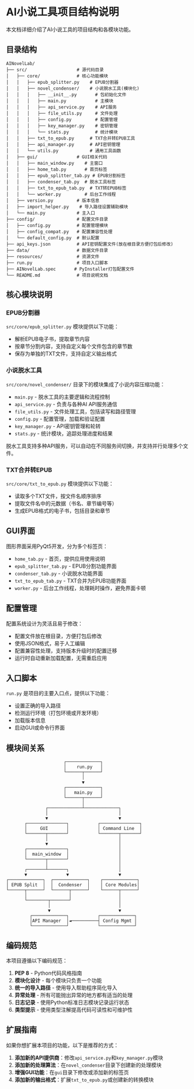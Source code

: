 # AI小说工具项目结构说明

本文档详细介绍了AI小说工具的项目结构和各模块功能。

## 目录结构

```
AINovelLab/
├── src/                   # 源代码目录
│   ├── core/              # 核心功能模块
│   │   ├── epub_splitter.py    # EPUB分割器
│   │   ├── novel_condenser/    # 小说脱水工具(模块化)
│   │   │   ├── __init__.py       # 包初始化文件
│   │   │   ├── main.py           # 主模块
│   │   │   ├── api_service.py    # API服务
│   │   │   ├── file_utils.py     # 文件处理
│   │   │   ├── config.py         # 配置管理
│   │   │   ├── key_manager.py    # 密钥管理
│   │   │   └── stats.py          # 统计模块
│   │   ├── txt_to_epub.py      # TXT合并转EPUB工具
│   │   ├── api_manager.py      # API密钥管理
│   │   └── utils.py            # 通用工具函数
│   ├── gui/               # GUI相关代码
│   │   ├── main_window.py    # 主窗口
│   │   ├── home_tab.py       # 首页标签
│   │   ├── epub_splitter_tab.py # EPUB分割标签
│   │   ├── condenser_tab.py  # 脱水工具标签
│   │   ├── txt_to_epub_tab.py  # TXT转EPUB标签
│   │   └── worker.py         # 后台工作线程
│   ├── version.py         # 版本信息
│   ├── import_helper.py    # 导入路径设置辅助模块
│   └── main.py            # 主入口
├── config/                # 配置文件目录
│   ├── config.py          # 配置管理模块
│   ├── config_compat.py   # 配置兼容性处理
│   └── default_config.py  # 默认配置
├── api_keys.json          # API密钥配置文件(放在根目录方便打包后修改)
├── data/                  # 数据文件目录
├── resources/             # 资源文件
├── run.py                 # 项目入口脚本
├── AINovelLab.spec       # PyInstaller打包配置文件
└── README.md              # 项目说明文档
```

## 核心模块说明

### EPUB分割器

`src/core/epub_splitter.py` 模块提供以下功能：

- 解析EPUB电子书，提取章节内容
- 按章节分割内容，支持自定义每个文件包含的章节数
- 保存为单独的TXT文件，支持自定义输出格式

### 小说脱水工具

`src/core/novel_condenser/` 目录下的模块集成了小说内容压缩功能：

- `main.py` - 脱水工具的主要逻辑和流程控制
- `api_service.py` - 负责与各种AI API服务通信
- `file_utils.py` - 文件处理工具，包括读写和路径管理
- `config.py` - 配置管理，加载和验证配置
- `key_manager.py` - API密钥管理和轮转
- `stats.py` - 统计模块，追踪处理进度和结果

脱水工具支持多种API服务，可以自动在不同服务间切换，并支持并行处理多个文件。

### TXT合并转EPUB

`src/core/txt_to_epub.py` 模块提供以下功能：

- 读取多个TXT文件，按文件名顺序排序
- 提取文件名中的元数据（书名、章节编号等）
- 生成EPUB格式的电子书，包括目录和章节

## GUI界面

图形界面采用PyQt5开发，分为多个标签页：

- `home_tab.py` - 首页，提供应用使用说明
- `epub_splitter_tab.py` - EPUB分割功能界面
- `condenser_tab.py` - 小说脱水功能界面
- `txt_to_epub_tab.py` - TXT合并为EPUB功能界面
- `worker.py` - 后台工作线程，处理耗时操作，避免界面卡顿

## 配置管理

配置系统设计为灵活且易于修改：

- 配置文件放在根目录，方便打包后修改
- 使用JSON格式，易于人工编辑
- 配置兼容性处理，支持版本升级时的配置迁移
- 运行时自动重新加载配置，无需重启应用

## 入口脚本

`run.py` 是项目的主要入口点，提供以下功能：

- 设置正确的导入路径
- 检测运行环境（打包环境或开发环境）
- 加载版本信息
- 启动GUI或命令行界面

## 模块间关系

```
                      ┌─────────────┐
                      │    run.py   │
                      └──────┬──────┘
                             │
                             ▼
                      ┌─────────────┐
                      │   main.py   │
                      └──────┬──────┘
                             │
               ┌─────────────┴─────────────┐
               │                           │
               ▼                           ▼
       ┌───────────────┐           ┌───────────────┐
       │     GUI       │           │ Command Line  │
       └───────┬───────┘           └───────┬───────┘
               │                           │
               ▼                           │
       ┌───────────────┐                   │
       │  main_window  │                   │
       └───────┬───────┘                   │
               │                           │
       ┌───────┴───────┐                   │
       ▼               ▼                   ▼
┌─────────────┐  ┌─────────────┐    ┌─────────────┐
│ EPUB Split  │  │  Condenser  │    │ Core Modules│
└──────┬──────┘  └──────┬──────┘    └──────┬──────┘
       │                │                  │
       └────────┬───────┘                  │
                │                          │
                ▼                          ▼
         ┌─────────────┐           ┌─────────────┐
         │API Manager  │◄──────────┤ Config Mgmt │
         └─────────────┘           └─────────────┘
```

## 编码规范

本项目遵循以下编码规范：

1. **PEP 8** - Python代码风格指南
2. **模块化设计** - 每个模块只负责一个功能
3. **统一的导入路径** - 使用导入帮助程序简化导入
4. **异常处理** - 所有可能抛出异常的地方都有适当的处理
5. **日志记录** - 使用Python标准日志模块记录运行状态
6. **类型提示** - 使用类型注解提高代码可读性和可维护性

## 扩展指南

如果你想扩展本项目的功能，以下是推荐的方式：

1. **添加新的API提供商**：修改`api_service.py`和`key_manager.py`模块
2. **添加新的处理算法**：在`novel_condenser`目录下创建新的处理模块
3. **增强GUI功能**：在`gui`目录下修改或添加新的标签页
4. **添加新的输出格式**：扩展`txt_to_epub.py`或创建新的转换模块 